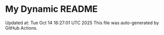 # My Dynamic README
Updated at: Tue Oct 14 16:27:01 UTC 2025
This file was auto-generated by GitHub Actions.
